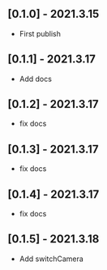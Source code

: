 ## [0.1.0] - 2021.3.15

* First publish

## [0.1.1] - 2021.3.17

* Add docs

## [0.1.2] - 2021.3.17

* fix docs

## [0.1.3] - 2021.3.17

* fix docs

## [0.1.4] - 2021.3.17

* fix docs

## [0.1.5] - 2021.3.18

* Add switchCamera

